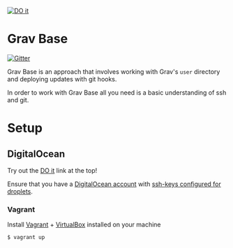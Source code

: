 [![DO it](http://do-it.surge.sh/do-it.svg)](http://do-it.surge.sh/howardroark/grav-base)

# Grav Base  

[![Gitter](https://badges.gitter.im/howardroark/grav-base.svg)](https://gitter.im/howardroark/grav-base?utm_source=badge&utm_medium=badge&utm_campaign=pr-badge)

Grav Base is an approach that involves working with Grav's `user` directory and deploying
updates with git hooks. 

In order to work with Grav Base all you need is a basic understanding of ssh and git.

# Setup

## DigitalOcean

Try out the [DO it](http://do-it.surge.sh/howardroark/grav-base) link at the top!

Ensure that you have a [DigitalOcean account](https://www.digitalocean.com/?refcode=746739df613c) with [ssh-keys configured for droplets](https://www.digitalocean.com/community/tutorials/how-to-use-ssh-keys-with-digitalocean-droplets).

### Vagrant

Install [Vagrant](http://vagrantup.com) + [VirtualBox](http://virtualbox.org) installed on your machine

```
$ vagrant up
```
